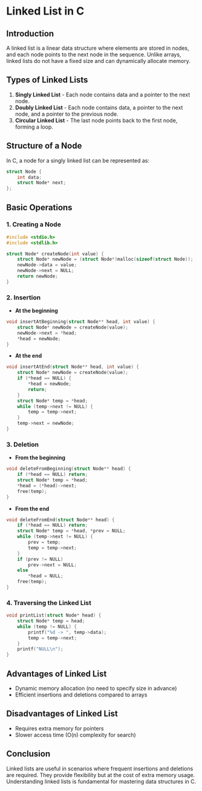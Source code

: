 # Linked List in C

## Introduction
A linked list is a linear data structure where elements are stored in nodes, and each node points to the next node in the sequence. Unlike arrays, linked lists do not have a fixed size and can dynamically allocate memory.

## Types of Linked Lists
1. **Singly Linked List** - Each node contains data and a pointer to the next node.
2. **Doubly Linked List** - Each node contains data, a pointer to the next node, and a pointer to the previous node.
3. **Circular Linked List** - The last node points back to the first node, forming a loop.

## Structure of a Node
In C, a node for a singly linked list can be represented as:

```c
struct Node {
    int data;
    struct Node* next;
};
```

## Basic Operations

### 1. Creating a Node
```c
#include <stdio.h>
#include <stdlib.h>

struct Node* createNode(int value) {
    struct Node* newNode = (struct Node*)malloc(sizeof(struct Node));
    newNode->data = value;
    newNode->next = NULL;
    return newNode;
}
```

### 2. Insertion
- **At the beginning**
```c
void insertAtBeginning(struct Node** head, int value) {
    struct Node* newNode = createNode(value);
    newNode->next = *head;
    *head = newNode;
}
```
- **At the end**
```c
void insertAtEnd(struct Node** head, int value) {
    struct Node* newNode = createNode(value);
    if (*head == NULL) {
        *head = newNode;
        return;
    }
    struct Node* temp = *head;
    while (temp->next != NULL) {
        temp = temp->next;
    }
    temp->next = newNode;
}
```

### 3. Deletion
- **From the beginning**
```c
void deleteFromBeginning(struct Node** head) {
    if (*head == NULL) return;
    struct Node* temp = *head;
    *head = (*head)->next;
    free(temp);
}
```
- **From the end**
```c
void deleteFromEnd(struct Node** head) {
    if (*head == NULL) return;
    struct Node* temp = *head, *prev = NULL;
    while (temp->next != NULL) {
        prev = temp;
        temp = temp->next;
    }
    if (prev != NULL)
        prev->next = NULL;
    else
        *head = NULL;
    free(temp);
}
```

### 4. Traversing the Linked List
```c
void printList(struct Node* head) {
    struct Node* temp = head;
    while (temp != NULL) {
        printf("%d -> ", temp->data);
        temp = temp->next;
    }
    printf("NULL\n");
}
```

## Advantages of Linked List
- Dynamic memory allocation (no need to specify size in advance)
- Efficient insertions and deletions compared to arrays

## Disadvantages of Linked List
- Requires extra memory for pointers
- Slower access time (O(n) complexity for search)

## Conclusion
Linked lists are useful in scenarios where frequent insertions and deletions are required. They provide flexibility but at the cost of extra memory usage. Understanding linked lists is fundamental for mastering data structures in C.
